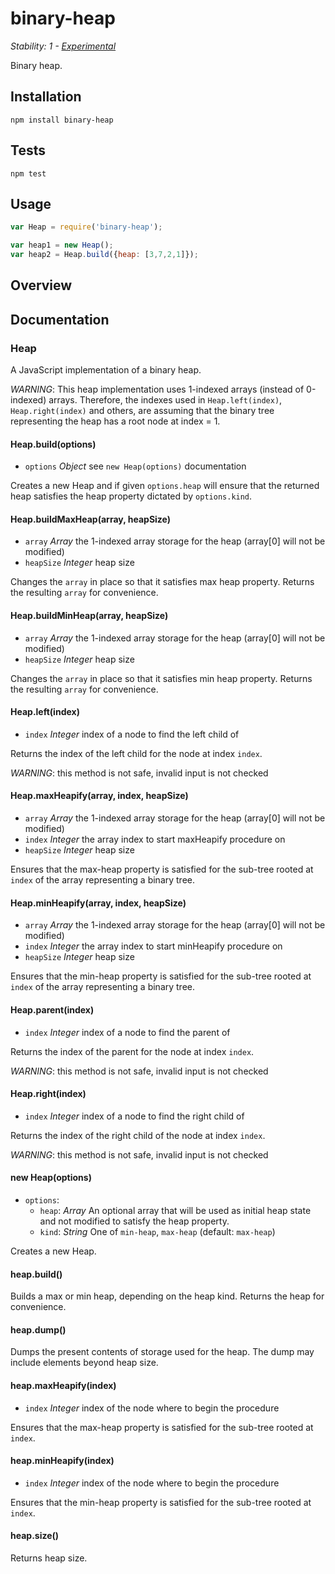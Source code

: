 # binary-heap

_Stability: 1 - [Experimental](https://github.com/tristanls/stability-index#stability-1---experimental)_

Binary heap.

## Installation

    npm install binary-heap

## Tests

    npm test

## Usage

```javascript
var Heap = require('binary-heap');

var heap1 = new Heap();
var heap2 = Heap.build({heap: [3,7,2,1]});
```

## Overview

## Documentation

### Heap

A JavaScript implementation of a binary heap.

*WARNING*: This heap implementation uses 1-indexed arrays (instead of 0-indexed) arrays. Therefore, the indexes used in `Heap.left(index)`, `Heap.right(index)` and others, are assuming that the binary tree representing the heap has a root node at index = 1.

#### Heap.build(options)

  * `options` _Object_ see `new Heap(options)` documentation

Creates a new Heap and if given `options.heap` will ensure that the returned heap satisfies the heap property dictated by `options.kind`.

#### Heap.buildMaxHeap(array, heapSize)

  * `array` _Array_ the 1-indexed array storage for the heap (array[0] will not be modified)
  * `heapSize` _Integer_ heap size

Changes the `array` in place so that it satisfies max heap property. Returns the resulting `array` for convenience.

#### Heap.buildMinHeap(array, heapSize)

  * `array` _Array_ the 1-indexed array storage for the heap (array[0] will not be modified)
  * `heapSize` _Integer_ heap size

Changes the `array` in place so that it satisfies min heap property. Returns the resulting `array` for convenience.

#### Heap.left(index)

  * `index` _Integer_ index of a node to find the left child of

Returns the index of the left child for the node at index `index`.

*WARNING*: this method is not safe, invalid input is not checked

#### Heap.maxHeapify(array, index, heapSize)

  * `array` _Array_ the 1-indexed array storage for the heap (array[0] will not be modified)
  * `index` _Integer_ the array index to start maxHeapify procedure on
  * `heapSize` _Integer_ heap size

Ensures that the max-heap property is satisfied for the sub-tree rooted at `index` of the array representing a binary tree.

#### Heap.minHeapify(array, index, heapSize)

  * `array` _Array_ the 1-indexed array storage for the heap (array[0] will not be modified)
  * `index` _Integer_ the array index to start minHeapify procedure on
  * `heapSize` _Integer_ heap size

Ensures that the min-heap property is satisfied for the sub-tree rooted at `index` of the array representing a binary tree.

#### Heap.parent(index)

  * `index` _Integer_ index of a node to find the parent of

Returns the index of the parent for the node at index `index`.

*WARNING*: this method is not safe, invalid input is not checked

#### Heap.right(index)

  * `index` _Integer_ index of a node to find the right child of

Returns the index of the right child of the node at index `index`.

*WARNING*: this method is not safe, invalid input is not checked

#### new Heap(options)

  * `options`:
    * `heap`: _Array_ An optional array that will be used as initial heap state and not modified to satisfy the heap property.
    * `kind`: _String_ One of `min-heap`, `max-heap` (default: `max-heap`)

Creates a new Heap.

#### heap.build()

Builds a max or min heap, depending on the heap kind. Returns the heap for convenience.

#### heap.dump()

Dumps the present contents of storage used for the heap. The dump may include elements beyond heap size.

#### heap.maxHeapify(index)

  * `index` _Integer_ index of the node where to begin the procedure

Ensures that the max-heap property is satisfied for the sub-tree rooted at `index`.

#### heap.minHeapify(index)

  * `index` _Integer_ index of the node where to begin the procedure

Ensures that the min-heap property is satisfied for the sub-tree rooted at `index`.

#### heap.size()

Returns heap size.